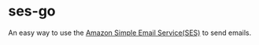 # ses-go
An easy way to use the [Amazon Simple Email Service(SES)](https://aws.amazon.com/ses/) to send emails.

